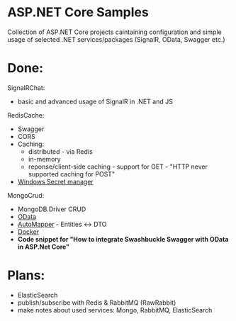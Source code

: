 # ASP.NET Core Samples
Collection of ASP.NET Core projects caintaining configuration and simple usage of selected .NET services/packages (SignalR, OData, Swagger etc.)

# Done:
SignalRChat:
- basic and advanced usage of SignalR in .NET and JS

RedisCache:
- Swagger 
- CORS
- Caching:
	- distributed - via Redis
	- in-memory
	- reponse/client-side caching - support for GET - "HTTP never supported caching for POST"
- [Windows Secret manager](https://docs.microsoft.com/en-us/aspnet/core/security/app-secrets?view=aspnetcore-2.1&tabs=windows&fbclid=IwAR2nrYRvRMCrU1VyFIECFoyyCaP2OO0e4KRFzMF27S64exgs-xz5xXDerGQ)

MongoCrud:
- MongoDB.Driver CRUD
- [OData](https://www.youtube.com/watch?v=ZCDWUBOJ5FU&list=PL17WHdN9gS1uXtfhSPjGwIxAGGUJqFPWx&index=46&t=0s)
- [AutoMapper](https://automapper.readthedocs.io/en/latest/Getting-started.html) - Entities <-> DTO
- [Docker](http://tattoocoder.com/using-asp-net-core-with-mongodb-in-containers-for-local-dev-cosmosdb-for-production/)
- **Code snippet for "How to integrate Swashbuckle Swagger with OData in ASP.Net Core"**

# Plans:
- ElasticSearch
- publish/subscribe with Redis & RabbitMQ (RawRabbit)
- make notes about used services: Mongo, RabbitMQ, ElasticSearch
